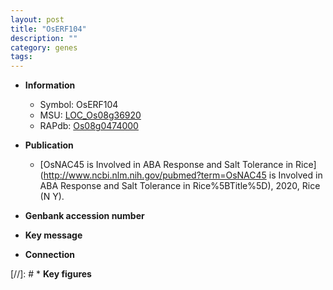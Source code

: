 ```yaml
---
layout: post
title: "OsERF104"
description: ""
category: genes
tags: 
---
```


* **Information**  
    + Symbol: OsERF104  
    + MSU: [LOC_Os08g36920](http://rice.uga.edu/cgi-bin/ORF_infopage.cgi?orf=LOC_Os08g36920)  
    + RAPdb: [Os08g0474000](https://rapdb.dna.affrc.go.jp/locus/?name=Os08g0474000)  

* **Publication**  
    + [OsNAC45 is Involved in ABA Response and Salt Tolerance in Rice](http://www.ncbi.nlm.nih.gov/pubmed?term=OsNAC45 is Involved in ABA Response and Salt Tolerance in Rice%5BTitle%5D), 2020, Rice (N Y).

* **Genbank accession number**  

* **Key message**  

* **Connection**  

[//]: # * **Key figures**  


